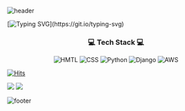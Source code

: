 ![header](https://capsule-render.vercel.app/api?type=waving&color=gradient&height=200&section=header&text=Hiyee%20Github&fontSize=60) <!--header div-->

[![Typing SVG](https://readme-typing-svg.herokuapp.com?lines=Hi+Welcome+to+my+github!!;I'm+backend+developer;And+I+want+to+give+good+influence.)](https://git.io/typing-svg)

<div align = left> <!--방문자 카운트 div-->
  
<h3 align = center>💻 Tech Stack 💻</h3> <!--title div-->

<div align = center> <!--tech stack div-->
  
![HMTL](https://img.shields.io/badge/HTML-E34F26?logo=HTML5&logoColor=white) ![CSS](https://img.shields.io/badge/CSS-1572B6?logo=CSS3&logoColor=white) ![Python](https://img.shields.io/badge/Python-3776AB?logo=Python&logoColor=white) ![Django](https://img.shields.io/badge/Django-3776AB?logo=Django&logoColor=white) ![AWS](https://img.shields.io/badge/AWS-232F3E?logo=AWS&logoColor=white)

</div>
  
[![Hits](https://hits.seeyoufarm.com/api/count/incr/badge.svg?url=https%3A%2F%2Fgithub.com%2Fhiyee-gj&count_bg=%2379C83D&title_bg=%23555555&icon=&icon_color=%23E7E7E7&title=hits&edge_flat=false)](https://hits.seeyoufarm.com)

</div>

![](https://github.com/hiyee-gj/github-stats-transparent/blob/output/generated/overview.svg)
![](https://github.com/hiyee-gj/github-stats-transparent/blob/output/generated/languages.svg)
  
![footer](https://capsule-render.vercel.app/api?type=waving&color=gradient&height=90&section=footer) <!--footer div-->
